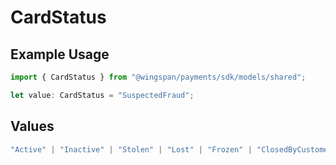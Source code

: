 # CardStatus

## Example Usage

```typescript
import { CardStatus } from "@wingspan/payments/sdk/models/shared";

let value: CardStatus = "SuspectedFraud";
```

## Values

```typescript
"Active" | "Inactive" | "Stolen" | "Lost" | "Frozen" | "ClosedByCustomer" | "SuspectedFraud"
```